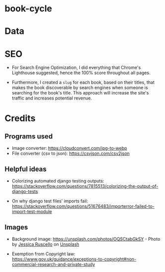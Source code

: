 # book-cycle

# Data

# SEO

* For Search Engine Optimization, I did everything that Chrome's Lighthouse suggested, hence the 100% score throughout all pages.

* Furthermore, I created a `slug` for each book, based on their titles, that makes the book discoverable by search engines when someone is searching for the book's title. This approach will increase the site's traffic and increases potential revenue.



# Credits

## Programs used

* Image converter: https://cloudconvert.com/jpg-to-webp
* File converter (csv to json): https://csvjson.com/csv2json

## Helpful ideas

* Colorizing automated django testing outputs: https://stackoverflow.com/questions/7815513/colorizing-the-output-of-django-tests

* On why django test files' imports fail: https://stackoverflow.com/questions/51676483/importerror-failed-to-import-test-module

## Images

* Background image: https://unsplash.com/photos/OQSCtabGkSY - Photo by [Jessica Ruscello]("https://unsplash.com/@jruscello?utm_source=unsplash&utm_medium=referral&utm_content=creditCopyText") on [Unsplash]("https://unsplash.com/photos/OQSCtabGkSY?utm_source=unsplash&utm_medium=referral&utm_content=creditCopyText")

* Exemption from Copyright law: https://www.gov.uk/guidance/exceptions-to-copyright#non-commercial-research-and-private-study
  
